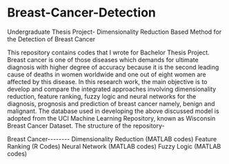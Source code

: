 # Breast-Cancer-Detection
Undergraduate Thesis Project- Dimensionality Reduction Based Method for the Detection of Breast Cancer


This repository contains codes that I wrote for Bachelor Thesis Project. Breast cancer is one of those diseases which demands for ultimate diagnosis with higher degree of accuracy because it is the second leading cause of deaths in women worldwide and one out of eight women are affected by this disease. In this research work, the main objective is to develop and compare the integrated approaches involving dimensionality reduction, feature ranking, fuzzy logic and neural networks for the diagnosis, prognosis and prediction of breast cancer namely, benign and malignant. The database used in developing the above discussed model is adopted from the UCI Machine Learning Repository, known as Wisconsin Breast Cancer Dataset. The structure of the repository-


Breast Cancer--------
                       Dimensionality Reduction (MATLAB codes)
	               Feature Ranking (R Codes)
	               Neural Network (MATLAB codes)
	               Fuzzy Logic (MATLAB codes)

